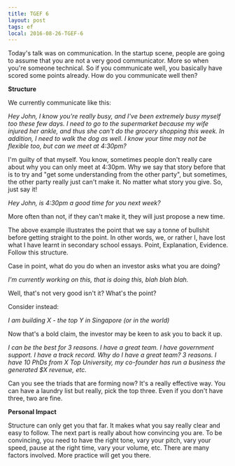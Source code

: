 ```yaml
---
title: TGEF 6
layout: post
tags: ef
local: 2016-08-26-TGEF-6
---
```


Today's talk was on communication. In the startup scene, people are going to assume that you are not a very good communicator. More so when you're someone technical. So if you communicate well, you basically have scored some points already. How do you communicate well then?

**Structure**

We currently communicate like this:

*Hey John, I know you're really busy, and I've been extremely busy myself too these few days. I need to go to the supermarket because my wife injured her ankle, and thus she can't do the grocery shopping this week. In addition, I need to walk the dog as well. I know your time may not be flexible too, but can we meet at 4:30pm?*

I'm guilty of that myself. You know, sometimes people don't really care about why you can only meet at 4:30pm. Why we say that story before that is to try and "get some understanding from the other party", but sometimes, the other party really just can't make it. No matter what story you give. So, just say it!

*Hey John, is 4:30pm a good time for you next week?*

More often than not, if they can't make it, they will just propose a new time.

The above example illustrates the point that we say a tonne of bullshit before getting straight to the point. In other words, we, or rather I, have lost what I have learnt in secondary school essays. Point, Explanation, Evidence. Follow this structure.

Case in point, what do you do when an investor asks what you are doing?

*I'm currently working on this, that is doing this, blah blah blah.*

Well, that's not very good isn't it? What's the point?

Consider instead:

*I am building X - the top Y in Singapore (or in the world)*

Now that's a bold claim, the investor may be keen to ask you to back it up.

*I can be the best for 3 reasons. I have a great team. I have government support. I have a track record. Why do I have a great team? 3 reasons. I have 10 PhDs from X Top University, my co-founder has run a business the generated $X revenue, etc.*

Can you see the triads that are forming now? It's a really effective way. You can have a laundry list but really, pick the top three. Even if you don't have three, two are fine.

**Personal Impact**

Structure can only get you that far. It makes what you say really clear and easy to follow. The next part is really about how convincing you are. To be convincing, you need to have the right tone, vary your pitch, vary your speed, pause at the right time, vary your volume, etc. There are many factors involved. More practice will get you there.




